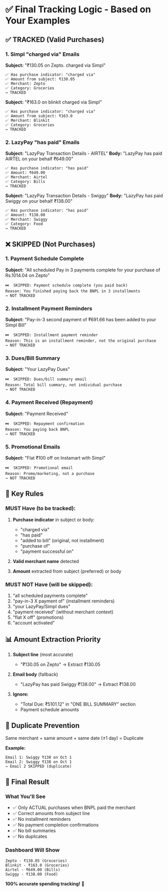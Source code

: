 # ✅ Final Tracking Logic - Based on Your Examples

## ✅ TRACKED (Valid Purchases)

### 1. Simpl "charged via" Emails
**Subject:** "₹130.05 on Zepto. charged via Simpl"
```
✅ Has purchase indicator: "charged via"
✅ Amount from subject: ₹130.05
✅ Merchant: Zepto
✅ Category: Groceries
→ TRACKED
```

**Subject:** "₹163.0 on blinkit charged via Simpl"
```
✅ Has purchase indicator: "charged via"
✅ Amount from subject: ₹163.0
✅ Merchant: Blinkit
✅ Category: Groceries
→ TRACKED
```

### 2. LazyPay "has paid" Emails
**Subject:** "LazyPay Transaction Details - AIRTEL"
**Body:** "LazyPay has paid AIRTEL on your behalf ₹649.00"
```
✅ Has purchase indicator: "has paid"
✅ Amount: ₹649.00
✅ Merchant: Airtel
✅ Category: Bills
→ TRACKED
```

**Subject:** "LazyPay Transaction Details - Swiggy"
**Body:** "LazyPay has paid Swiggy on your behalf ₹138.00"
```
✅ Has purchase indicator: "has paid"
✅ Amount: ₹138.00
✅ Merchant: Swiggy
✅ Category: Food
→ TRACKED
```

## ❌ SKIPPED (Not Purchases)

### 1. Payment Schedule Complete
**Subject:** "All scheduled Pay in 3 payments complete for your purchase of Rs.1014.04 on Zepto"
```
⏭️  SKIPPED: Payment schedule complete (you paid back)
Reason: You finished paying back the BNPL in 3 installments
→ NOT TRACKED
```

### 2. Installment Payment Reminders
**Subject:** "Pay-in-3 second payment of ₹691.66 has been added to your Simpl Bill"
```
⏭️  SKIPPED: Installment payment reminder
Reason: This is an installment reminder, not the original purchase
→ NOT TRACKED
```

### 3. Dues/Bill Summary
**Subject:** "Your LazyPay Dues"
```
⏭️  SKIPPED: Dues/bill summary email
Reason: Total bill summary, not individual purchase
→ NOT TRACKED
```

### 4. Payment Received (Repayment)
**Subject:** "Payment Received"
```
⏭️  SKIPPED: Repayment confirmation
Reason: You paying back BNPL
→ NOT TRACKED
```

### 5. Promotional Emails
**Subject:** "Flat ₹100 off on Instamart with Simpl"
```
⏭️  SKIPPED: Promotional email
Reason: Promo/marketing, not a purchase
→ NOT TRACKED
```

## 🎯 Key Rules

### MUST Have (to be tracked):
1. **Purchase indicator** in subject or body:
   - "charged via"
   - "has paid"
   - "added to bill" (original, not installment)
   - "purchase of"
   - "payment successful on"

2. **Valid merchant name** detected

3. **Amount** extracted from subject (preferred) or body

### MUST NOT Have (will be skipped):
1. "all scheduled payments complete"
2. "pay-in-3 X payment of" (installment reminders)
3. "your LazyPay/Simpl dues"
4. "payment received" (without merchant context)
5. "flat X off" (promotions)
6. "account activated"

## 📊 Amount Extraction Priority

1. **Subject line** (most accurate)
   - "₹130.05 on Zepto" → Extract ₹130.05

2. **Email body** (fallback)
   - "LazyPay has paid Swiggy ₹138.00" → Extract ₹138.00

3. **Ignore:**
   - "Total Due: ₹5101.12" in "ONE BILL SUMMARY" section
   - Payment schedule amounts

## 🔄 Duplicate Prevention

Same merchant + same amount + same date (±1 day) = Duplicate

**Example:**
```
Email 1: Swiggy ₹138 on Oct 1
Email 2: Swiggy ₹138 on Oct 1
→ Email 2 SKIPPED (duplicate)
```

## 🚀 Final Result

### What You'll See
- ✅ Only ACTUAL purchases when BNPL paid the merchant
- ✅ Correct amounts from subject line
- ✅ No installment reminders
- ✅ No payment completion confirmations
- ✅ No bill summaries
- ✅ No duplicates

### Dashboard Will Show
```
Zepto - ₹130.05 (Groceries)
Blinkit - ₹163.0 (Groceries)
Airtel - ₹649.00 (Bills)
Swiggy - ₹138.00 (Food)
```

**100% accurate spending tracking!** 🎉
